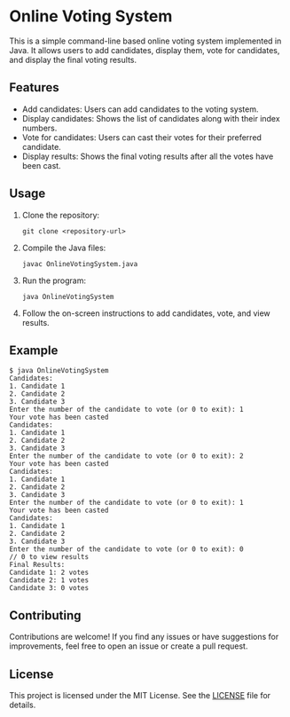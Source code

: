 # Online Voting System

This is a simple command-line based online voting system implemented in Java. It allows users to add candidates, display them, vote for candidates, and display the final voting results.

## Features

- Add candidates: Users can add candidates to the voting system.
- Display candidates: Shows the list of candidates along with their index numbers.
- Vote for candidates: Users can cast their votes for their preferred candidate.
- Display results: Shows the final voting results after all the votes have been cast.

## Usage

1. Clone the repository:

   ```
   git clone <repository-url>
   ```

2. Compile the Java files:

   ```
   javac OnlineVotingSystem.java
   ```

3. Run the program:

   ```
   java OnlineVotingSystem
   ```

4. Follow the on-screen instructions to add candidates, vote, and view results.

## Example

```
$ java OnlineVotingSystem
Candidates:
1. Candidate 1
2. Candidate 2
3. Candidate 3
Enter the number of the candidate to vote (or 0 to exit): 1
Your vote has been casted
Candidates:
1. Candidate 1
2. Candidate 2
3. Candidate 3
Enter the number of the candidate to vote (or 0 to exit): 2
Your vote has been casted
Candidates:
1. Candidate 1
2. Candidate 2
3. Candidate 3
Enter the number of the candidate to vote (or 0 to exit): 1
Your vote has been casted
Candidates:
1. Candidate 1
2. Candidate 2
3. Candidate 3
Enter the number of the candidate to vote (or 0 to exit): 0                 // 0 to view results
Final Results:
Candidate 1: 2 votes
Candidate 2: 1 votes
Candidate 3: 0 votes
```

## Contributing

Contributions are welcome! If you find any issues or have suggestions for improvements, feel free to open an issue or create a pull request.

## License

This project is licensed under the MIT License. See the [LICENSE](LICENSE) file for details.
